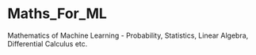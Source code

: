 # Maths_For_ML
Mathematics of Machine Learning - Probability, Statistics, Linear Algebra, Differential Calculus etc.
